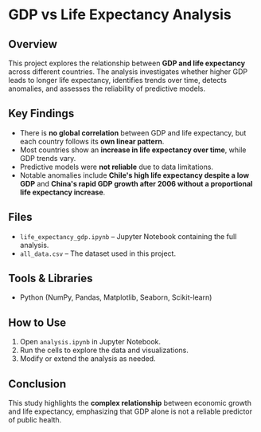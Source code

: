 # **GDP vs Life Expectancy Analysis**  

## **Overview**  
This project explores the relationship between **GDP and life expectancy** across different countries. The analysis investigates whether higher GDP leads to longer life expectancy, identifies trends over time, detects anomalies, and assesses the reliability of predictive models.  

## **Key Findings**  
- There is **no global correlation** between GDP and life expectancy, but each country follows its **own linear pattern**.  
- Most countries show an **increase in life expectancy over time**, while GDP trends vary.  
- Predictive models were **not reliable** due to data limitations.  
- Notable anomalies include **Chile's high life expectancy despite a low GDP** and **China's rapid GDP growth after 2006 without a proportional life expectancy increase**.  

## **Files**  
- `life_expectancy_gdp.ipynb` – Jupyter Notebook containing the full analysis.  
- `all_data.csv` – The dataset used in this project. 

## **Tools & Libraries**  
- Python (NumPy, Pandas, Matplotlib, Seaborn, Scikit-learn)  

## **How to Use**  
1. Open `analysis.ipynb` in Jupyter Notebook.  
2. Run the cells to explore the data and visualizations.  
3. Modify or extend the analysis as needed.  

## **Conclusion**  
This study highlights the **complex relationship** between economic growth and life expectancy, emphasizing that GDP alone is not a reliable predictor of public health.  